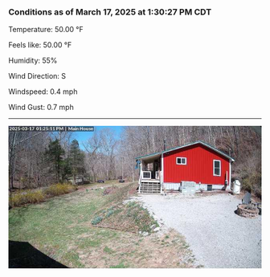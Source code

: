 ### Conditions as of March 17, 2025 at 1:30:27 PM CDT 

Temperature: 50.00 &deg;F

Feels like: 50.00 &deg;F

Humidity: 55%

Wind Direction: S

Windspeed: 0.4 mph

Wind Gust: 0.7 mph

---

<img src="./images/latest.jpeg"/>

